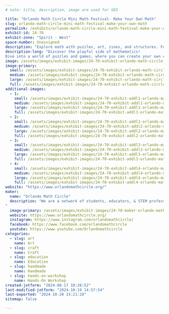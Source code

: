 ```yaml
---
# note: title, description, image are used for SEO

title: "Orlando Math Circle Mini Math Festival- Make Your Own Math"
slug: orlando-math-circle-mini-math-festival-make-your-own-math
permalink: /exhibits/orlando-math-circle-mini-math-festival-make-your-own-math/
exhibit-id: 24-70
exhibit-zone: "Spirit - West"
space-number: Unassigned
description: "Explore math with puzzles, art, zines, and structures. Fun, creative, hands-on math awaits!"
description-long: "Discover the playful side of mathematics! 
Dive into a world of puzzles and games, where you can create your own challenges, craft beautiful math-inspired art, design math zines, and build fascinating geometric structures. Whether you're solving or creating, you'll experience the joy of math in a hands-on, creative way. Come and have fun exploring the endless possibilities of mathematics!"
image: /assets/images/exhibit-images/24-70-exhibit-orlando-math-circle-mini-math-festival-make-your-own-math-img-3144-large.jpg
image-primary: 
  small: /assets/images/exhibit-images/24-70-exhibit-orlando-math-circle-mini-math-festival-make-your-own-math-img-3144-small.jpg
  medium: /assets/images/exhibit-images/24-70-exhibit-orlando-math-circle-mini-math-festival-make-your-own-math-img-3144-medium.jpg
  large: /assets/images/exhibit-images/24-70-exhibit-orlando-math-circle-mini-math-festival-make-your-own-math-img-3144-large.jpg
  full: /assets/images/exhibit-images/24-70-exhibit-orlando-math-circle-mini-math-festival-make-your-own-math-img-3144-full.jpg
additional-images: 
  - 1:
    small: /assets/images/exhibit-images/24-70-exhibit-addl1-orlando-math-circle-mini-math-festival-make-your-own-math-img-3156-small.jpg
    medium: /assets/images/exhibit-images/24-70-exhibit-addl1-orlando-math-circle-mini-math-festival-make-your-own-math-img-3156-medium.jpg
    large: /assets/images/exhibit-images/24-70-exhibit-addl1-orlando-math-circle-mini-math-festival-make-your-own-math-img-3156-large.jpg
    full: /assets/images/exhibit-images/24-70-exhibit-addl1-orlando-math-circle-mini-math-festival-make-your-own-math-img-3156-full.jpg
  - 2:
    small: /assets/images/exhibit-images/24-70-exhibit-addl2-orlando-math-circle-mini-math-festival-make-your-own-math-img-3165-small.jpg
    medium: /assets/images/exhibit-images/24-70-exhibit-addl2-orlando-math-circle-mini-math-festival-make-your-own-math-img-3165-medium.jpg
    large: /assets/images/exhibit-images/24-70-exhibit-addl2-orlando-math-circle-mini-math-festival-make-your-own-math-img-3165-large.jpg
    full: /assets/images/exhibit-images/24-70-exhibit-addl2-orlando-math-circle-mini-math-festival-make-your-own-math-img-3165-full.jpg
  - 3:
    small: /assets/images/exhibit-images/24-70-exhibit-addl3-orlando-math-circle-mini-math-festival-make-your-own-math-img-4527-small.JPEG
    medium: /assets/images/exhibit-images/24-70-exhibit-addl3-orlando-math-circle-mini-math-festival-make-your-own-math-img-4527-medium.JPEG
    large: /assets/images/exhibit-images/24-70-exhibit-addl3-orlando-math-circle-mini-math-festival-make-your-own-math-img-4527-large.JPEG
    full: /assets/images/exhibit-images/24-70-exhibit-addl3-orlando-math-circle-mini-math-festival-make-your-own-math-img-4527-full.JPEG
  - 4:
    small: /assets/images/exhibit-images/24-70-exhibit-addl4-orlando-math-circle-mini-math-festival-make-your-own-math-whatsapp-image-2022-02-09-at-1-02-27-am-small.jpeg
    medium: /assets/images/exhibit-images/24-70-exhibit-addl4-orlando-math-circle-mini-math-festival-make-your-own-math-whatsapp-image-2022-02-09-at-1-02-27-am-medium.jpeg
    large: /assets/images/exhibit-images/24-70-exhibit-addl4-orlando-math-circle-mini-math-festival-make-your-own-math-whatsapp-image-2022-02-09-at-1-02-27-am-large.jpeg
    full: /assets/images/exhibit-images/24-70-exhibit-addl4-orlando-math-circle-mini-math-festival-make-your-own-math-whatsapp-image-2022-02-09-at-1-02-27-am-full.jpeg
website: "https://www.orlandomathcircle.org/"
maker: 
  name: "Orlando Math Circle"
  description: "We are a network of students, educators, & STEM professionals that facilitate engaging math enrichment classes and events for local K-12 students in Central Florida. We focus on logic activities that promote creative problem solving & critical thinking.  We encourage people to play with mathematics and make mathematics their own by creating math stories, math art, doing math collaborations as well as exploring many other creative ways to enjoy the beauty of mathematics. Since the pandemic, we have broadened our reach to students that are far away because we now provide a variety of online classes and events.  Our online events have reached students in and out of US with events like math festivals, Math Contest for Girls, and online problem-solving sessions. 
"
  image-primary: /assets/images/exhibit-images/24-70-maker-orlando-math-circle-mini-math-festival-make-your-own-math-omc-logo-omc-medium.png
  website: https://www.orlandomathcircle.org/
  instagram: https://www.instagram.com/orlandomathcircle/
  facebook: https://www.facebook.com/orlandomathcircle
  youtube: https://www.youtube.com/Orlandomathcircle
categories: 
  - slug: art
    name: Art
  - slug: craft
    name: Craft
  - slug: education
    name: Education
  - slug: handmade
    name: Handmade
  - slug: hands-on-workshop
    name: Hands-On Workshop
created-jotform: "2024-08-17 10:26:52"
last-modified-jotform: "2024-10-19 14:57:54"
last-exported: "2024-10-20 15:21:28"
sitemap: false

---
```


